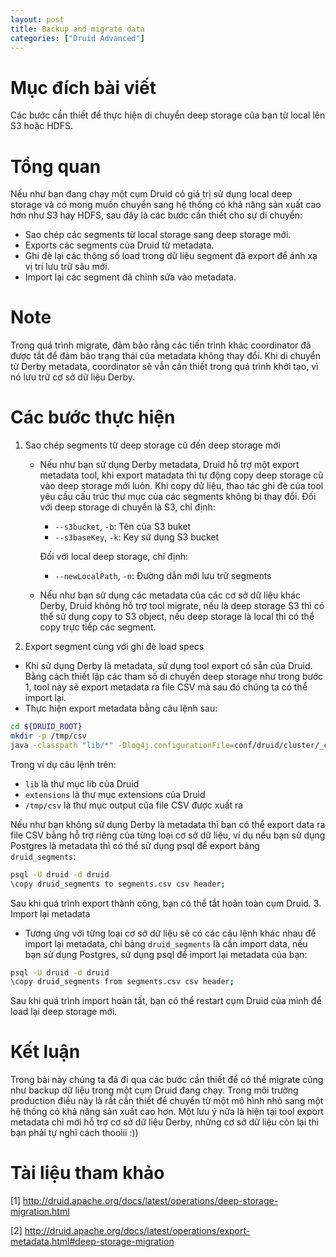 ```yaml
---
layout: post
title: Backup and migrate data
categories: ["Druid Advanced"]
---
```


# Mục đích bài viết
Các bước cần thiết để thực hiện di chuyển deep storage của bạn từ local lên S3 hoặc HDFS.

# Tổng quan
Nếu như bạn đang chạy một cụm Druid có giá trị sử dụng local deep storage và có mong muốn chuyển sang hệ thống có khả năng sản xuất cao hơn như S3 hay HDFS, sau đây là các bước cần thiết cho sự di chuyển: 
- Sao chép các segments từ local storage sang deep storage mới.
- Exports các segments của Druid từ metadata.
- Ghi đè lại các thông số load trong dữ liệu segment đã export để ánh xạ vị trí lưu trữ sâu mới.
- Import lại các segment đã chỉnh sửa vào metadata.
# Note
Trong quá trình migrate, đảm bảo rằng các tiến trình khác coordinator đã được tắt để đảm bảo trạng thái của metadata không thay đổi. Khi di chuyển từ Derby metadata, coordinator sẽ vẫn cần thiết trong quá trình khởi tạo, vì nó lưu trữ cơ sở dữ liệu Derby.

# Các bước thực hiện
1. Sao chép segments từ deep storage cũ đến deep storage mới
    - Nếu như bạn sử dụng Derby metadata, Druid hỗ trợ một export metadata tool, khi export matadata thì tự động copy deep storage cũ vào deep storage mới luôn. Khi copy dữ liệu, thao tác ghi đè của tool yêu cầu cấu trúc thư mục của các segments không bị thay đổi. Đối với deep storage di chuyển là S3, chỉ định: 
        - `--s3bucket`, `-b`: Tên của S3 buket
        - `--s3baseKey`, `-k`: Key sử dụng S3 bucket
    

        Đối với local deep storage, chỉ định:
        - `--newLocalPath`, `-n`: Đường dẫn mới lưu trữ segments
    - Nếu như bạn sử dụng các metadata của các cơ sở dữ liệu khác Derby, Druid không hỗ trợ tool migrate, nếu là deep storage S3 thì có thể sử dụng copy to S3 object, nếu deep storage là local thì có thể copy trực tiếp các segment.
2. Export segment cùng với ghi đè load specs
- Khi sử dụng Derby là metadata, sử dụng tool export có sẵn của Druid. Bằng cách thiết lập các tham số di chuyển deep storage như trong bước 1, tool này sẽ export metadata ra file CSV mà sau đó chúng ta có thể import lại.
- Thực hiện export metadata bằng câu lệnh sau:
```bash
cd ${DRUID_ROOT}
mkdir -p /tmp/csv
java -classpath "lib/*" -Dlog4j.configurationFile=conf/druid/cluster/_common/log4j2.xml -Ddruid.extensions.directory="extensions" -Ddruid.extensions.loadList=[] org.apache.druid.cli.Main tools export-metadata --connectURI "jdbc:derby://localhost:1527/var/druid/metadata.db;" -o /tmp/csv
```

Trong ví dụ câu lệnh trên:

- `lib` là thư mục lib của Druid
- `extensions` là thư mục extensions của Druid
- `/tmp/csv` là thư mục output của file CSV được xuất ra

Nếu như bạn không sử dụng Derby là metadata thì bạn có thể export data ra file CSV bằng hỗ trợ riêng của từng loại cơ sở dữ liệu, ví dụ nếu bạn sử dụng Postgres là metadata thì có thể sử dụng psql để export bảng `druid_segments`:
```bash
psql -U druid -d druid
\copy druid_segments to segments.csv csv header;
```

Sau khi quá trình export thành công, bạn có thể tắt hoàn toàn cụm Druid.
3. Import lại metadata
- Tương ứng với từng loại cơ sở dữ liệu sẽ có các câu lệnh khác nhau để import lại metadata, chỉ bảng `druid_segments` là cần import data, nếu bạn sử dụng Postgres, sử dụng psql để import lại metadata của bạn:
```bash
psql -U druid -d druid
\copy druid_segments from segments.csv csv header;
```

Sau khi quá trình import hoàn tất, bạn có thể restart cụm Druid của mình để load lại deep storage mới.
# Kết luận
Trong bài này chúng ta đã đi qua các bước cần thiết để có thể migrate cũng như backup dữ liệu trong một cụm Druid đang chạy. Trong môi trường production điều này là rất cần thiết để chuyển từ một mô hình nhỏ sang một hệ thống có khả năng sản xuất cao hơn. Một lưu ý nữa là hiện tại tool export metadata chỉ mới hỗ trợ cơ sở dữ liệu Derby, những cơ sở dữ liệu còn lại thì bạn phải tự nghĩ cách thooiii :))
# Tài liệu tham khảo
[1] http://druid.apache.org/docs/latest/operations/deep-storage-migration.html

[2] http://druid.apache.org/docs/latest/operations/export-metadata.html#deep-storage-migration
